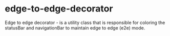 # edge-to-edge-decorator
Edge to edge decorator - is a utility class that is responsible for coloring the statusBar and navigationBar to maintain edge to edge (e2e) mode.
